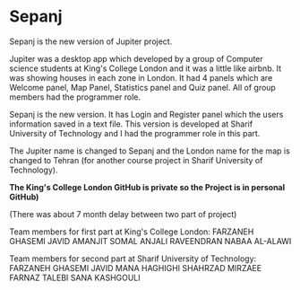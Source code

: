 # Sepanj
Sepanj is the new version of Jupiter project.

Jupiter was a desktop app which developed by a group of Computer science students at King's College London and it was a little like airbnb. It was showing houses in each zone in London. It had 4 panels which are Welcome panel, Map Panel, Statistics panel and Quiz panel. All of group members had the programmer role. 

Sepanj is the new version. It has Login and Register panel which the users information saved in a text file. This version is developed at Sharif University of Technology and I had the programmer role in this part.

The Jupiter name is changed to Sepanj and the London name for the map is changed to Tehran (for another course project in Sharif University of Technology).

**The King's College London GitHub is private so the Project is in personal GitHub)**

(There was about 7 month delay between two part of project)

Team members for first part at King's College London:
FARZANEH GHASEMI JAVID
AMANJIT SOMAL
ANJALI RAVEENDRAN
NABAA AL-ALAWI

Team members for second part at Sharif University of Technology:
FARZANEH GHASEMI JAVID
MANA HAGHIGHI
SHAHRZAD MIRZAEE
FARNAZ TALEBI
SANA KASHGOULI
